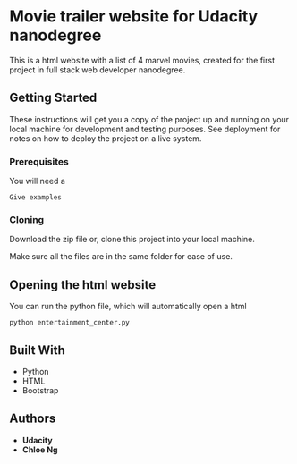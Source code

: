 # Movie trailer website for Udacity nanodegree

This is a html website with a list of 4 marvel movies, created for the first project in full stack web developer nanodegree.

## Getting Started

These instructions will get you a copy of the project up and running on your local machine for development and testing purposes. See deployment for notes on how to deploy the project on a live system.

### Prerequisites

You will need a

```
Give examples
```

### Cloning

Download the zip file or, clone this project into your local machine.

Make sure all the files are in the same folder for ease of use.


## Opening the html website

You can run the python file, which will automatically open a html
```
python entertainment_center.py
```

## Built With

* Python
* HTML
* Bootstrap

## Authors

* **Udacity**
* **Chloe Ng**
